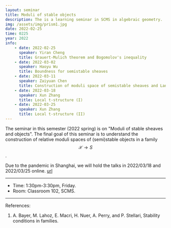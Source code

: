```yaml
---
layout: seminar 
title: Moduli of stable objects
description: The is a learning seminar in SCMS in algebraic geometry.
img: /assets/img/prism1.jpg
date: 2022-02-25
time: 0225
year: 2022
info:
    - date: 2022-02-25
      speaker: Yiran Cheng      
      title: Grauert-Mulich theorem and Bogomolov's inequality
    - date: 2022-03-02
      speaker: Haoyu Wu
      title: Boundness for semistable sheaves
    - date: 2022-03-11
      speaker: Zaiyuan Chen 
      title: Construction of moduli space of semistable sheaves and Langton's theorem
    - date: 2022-03-18
      speaker: Xun Zhang
      title: Local t-structure (I) 
    - date: 2022-03-25
      speaker: Xun Zhang
      title: Local t-structure (II)
---
```


The seminar in this semester (2022 spring) is on "Moduli of stable sheaves and objects". The final goal of this seminar is to understand the construction of relative moduli spaces of (semi)stable objects in a family $$\mathcal{X} \to S$$.

Due to the pandemic in Shanghai, we will hold the talks in 2022/03/18 and 2022/03/25 online. [url](https://meeting.tencent.com/dm/5i9GCSYn2D82)

---

* Time: 1:30pm-3:30pm, Friday.
* Room: Classroom 102, SCMS.

--- 
References: 
1. A. Bayer, M. Lahoz, E. Macri, H. Nuer, A. Perry, and P. Stellari, Stability conditions in families.
